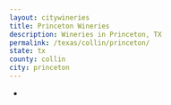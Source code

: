 ```yaml
---
layout: citywineries
title: Princeton Wineries
description: Wineries in Princeton, TX
permalink: /texas/collin/princeton/
state: tx
county: collin
city: princeton
---
```

-
